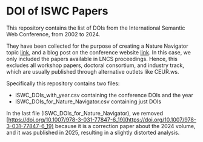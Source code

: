 # DOI of ISWC Papers

This repository contains the list of DOIs from the International Semantic Web Conference, from 2002 to 2024.

They have been collected for the purpose of creating a Nature Navigator topic [link](link), and a blog post on the conference website [link](link). In this case, we only included the papers available in LNCS proceedings. Hence, this excludes all workshop papers, doctoral consortium, and industry track, which are usually published through alternative outlets like CEUR.ws.

Specifically this repository contains two files:
* ISWC_DOIs_with_year.csv containing the conference DOIs and the year
* ISWC_DOIs_for_Nature_Navigator.csv containing just DOIs


In the last file (ISWC_DOIs_for_Nature_Navigator), we removed [https://doi.org/10.1007/978-3-031-77847-6_19](https://doi.org/10.1007/978-3-031-77847-6_19) because it is a correction paper about the 2024 volume, and it was published in 2025, resulting in a slightly distorted analysis.
